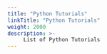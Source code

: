```yaml
---
title: "Python Tutorials"
linkTitle: "Python Tutorials"
weight: 2000
description: >-
     List of Python Tutorials
---
```


